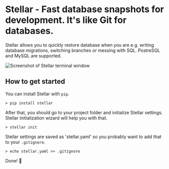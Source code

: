Stellar - Fast database snapshots for development. It's like Git for databases.
=======

Stellar allows you to quickly restore database when you are e.g. writing database migrations, switching branches or messing with SQL. PostreSQL and MySQL are supported.

![Screenshot of Stellar terminal window](http://imgur.com/0fXXdcx.png)

How to get started
-------

You can install Stellar with `pip`.

```> pip install stellar```

After that, you should go to your project folder and initialize Stellar settings. Stellar initialization wizard will help you with that.

```> stellar init```

Stellar settings are saved as 'stellar.yaml' so you probably want to add that to your `.gitignore`.

```> echo stellar.yaml >> .gitignore```

Done! :dancers:
